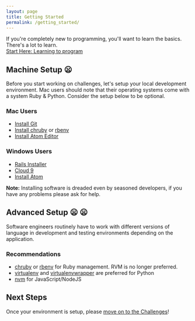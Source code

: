 ```yaml
---
layout: page
title: Getting Started
permalink: /getting_started/
---
```


If you're completely new to programming, you'll want to learn the basics. There's a lot to learn.   
[Start Here: Learning to program](/resources)

## Machine Setup :frowning:  

Before you start working on challenges, let's setup your local development environment. Mac users should note that their operating systems come with a system Ruby & Python. Consider the setup below to be optional.

### Mac Users  
- [Install Git](http://git-scm.com/download/)  
- [Install chruby](https://github.com/postmodern/chruby) or [rbenv](https://github.com/sstephenson/rbenv)  
- [Install Atom Editor](https://atom.io/)

### Windows Users  
- [Rails Installer](http://railsinstaller.org/en)  
- [Cloud 9](https://c9.io/)  
- [Install Atom](https://chocolatey.org/packages/atom)  

__Note:__ Installing software is dreaded even by seasoned developers, if you have any problems please ask for help.  

## Advanced Setup :frowning: :frowning:
Software engineers routinely have to work with different versions of language in development and testing environments depending on the application.

### Recommendations
- [chruby](https://github.com/postmodern/chruby) or [rbenv](https://github.com/sstephenson/rbenv) for Ruby management. RVM is no longer preferred.  
- [virtualenv](https://virtualenv.pypa.io/en/latest/installation.html) and [virtualenvwrapper](https://virtualenvwrapper.readthedocs.org/en/latest/) are preferred for Python  
- [nvm](https://github.com/creationix/nvm) for JavaScript/NodeJS

## Next Steps
Once your environment is setup, please [move on to the Challenges](/challenges/)!
